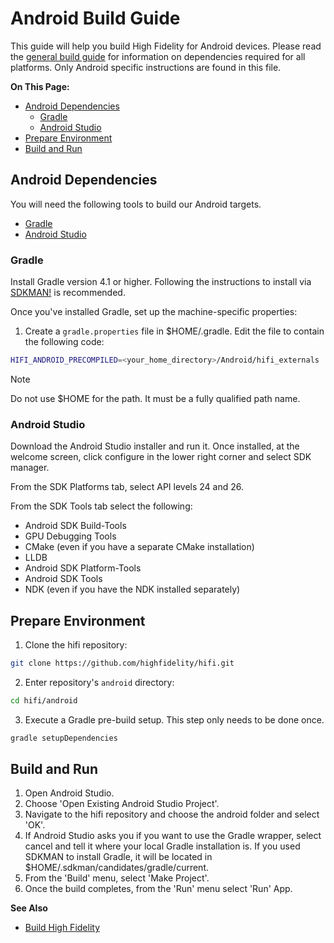 # Android Build Guide

This guide will help you build High Fidelity for Android devices. Please read the [general build guide](../) for information on dependencies required for all platforms. Only Android specific instructions are found in this file.

**On This Page:**

+ [Android Dependencies](#android-dependencies)
    + [Gradle](#gradle)
    + [Android Studio](#android-studio)
+ [Prepare Environment](#prepare-environment)
+ [Build and Run](#build-and-run)

## Android Dependencies

You will need the following tools to build our Android targets.
* [Gradle](https://gradle.org/install)
* [Android Studio](https://developer.android.com/studio/index.html)

### Gradle

Install Gradle version 4.1 or higher. Following the instructions to install via [SDKMAN!](http://sdkman.io/install.html) is recommended.

Once you've installed Gradle, set up the machine-specific properties: 
1. Create a `gradle.properties` file in $HOME/.gradle. Edit the file to contain the following code:
```bash
HIFI_ANDROID_PRECOMPILED=<your_home_directory>/Android/hifi_externals
```

<div class="admonition note">
    <p class="admonition-title">Note</p>
    <p>Do not use $HOME for the path. It must be a fully qualified path name.</p>
</div>

### Android Studio

Download the Android Studio installer and run it. Once installed, at the welcome screen, click configure in the lower right corner and select SDK manager.

From the SDK Platforms tab, select API levels 24 and 26.

From the SDK Tools tab select the following:

* Android SDK Build-Tools
* GPU Debugging Tools
* CMake (even if you have a separate CMake installation)
* LLDB
* Android SDK Platform-Tools
* Android SDK Tools
* NDK (even if you have the NDK installed separately)

## Prepare Environment

1. Clone the hifi repository: 
```bash
git clone https://github.com/highfidelity/hifi.git
```
2. Enter repository's `android` directory: 
```bash
cd hifi/android
```
3. Execute a Gradle pre-build setup. This step only needs to be done once.
```bash
gradle setupDependencies
```

## Build and Run
1. Open Android Studio.
2. Choose 'Open Existing Android Studio Project'.
3. Navigate to the hifi repository and choose the android folder and select 'OK'.
4. If Android Studio asks you if you want to use the Gradle wrapper, select cancel and tell it where your local Gradle installation is. If you used SDKMAN to install Gradle, it will be located in $HOME/.sdkman/candidates/gradle/current.
5. From the 'Build' menu, select 'Make Project'.
6. Once the build completes, from the 'Run' menu select 'Run' App.

**See Also**

+ [Build High Fidelity](../)